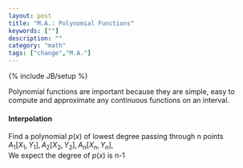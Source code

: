 ```yaml
---
layout: post
title: "M.A.: Polynomial Functions"
keywords: [""]
description: ""
category: "math"
tags: ["change","M.A."]
---
```

{% include JB/setup %}

Polynomial functions are important because they are simple, easy to compute and
approximate any continuous functions on an interval.



#### Interpolation
Find a polynomial $p(x)$ of lowest degree passing through n points<br />
$A_1 [X_1,Y_1],A_2 [X_2,Y_2],A_n [X_n,Y_n],$ <br />
We expect the degree of $p(x)$ is n-1

